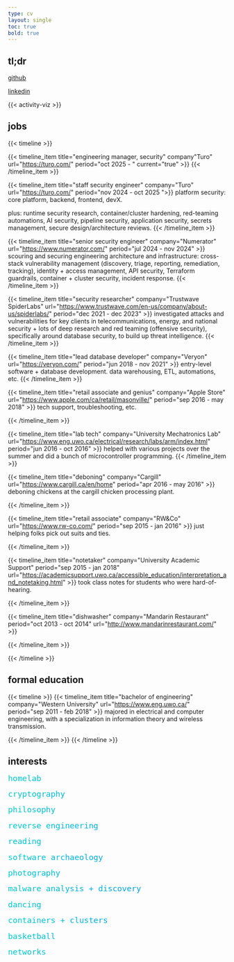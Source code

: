 ```yaml
---
type: cv
layout: single
toc: true
bold: true
---
```


## **tl;dr**

[github](https://github.com/bilals12)

[linkedin](https://linkedin.com/in/bilal-s-b857601a)

{{< activity-viz >}}

## **jobs**

{{< timeline >}}

{{< timeline_item
    title="engineering manager, security"
    company"Turo"
    url="https://turo.com/"
    period="oct 2025 - "
    current="true" >}}
{{< /timeline_item >}}

{{< timeline_item
    title="staff security engineer"
    company="Turo"
    url="https://turo.com/"
    period="nov 2024 - oct 2025 ">}}
platform security:
core platform, backend, frontend, devX.

plus: runtime security research, container/cluster hardening, red-teaming automations, AI security, pipeline security, application security, secrets management, secure design/architecture reviews.
{{< /timeline_item >}}

{{< timeline_item
    title="senior security engineer"
    company="Numerator"
    url="https://www.numerator.com/"
    period="jul 2024 - nov 2024" >}}
scouring and securing engineering architecture and infrastructure: cross-stack vulnerability management (discovery, triage, reporting, remediation, tracking), identity + access management, API security, Terraform guardrails, container + cluster security, incident response.
{{< /timeline_item >}}

{{< timeline_item
    title="security researcher"
    company="Trustwave SpiderLabs"
    url="https://www.trustwave.com/en-us/company/about-us/spiderlabs/"
    period="dec 2021 - dec 2023" >}}
investigated attacks and vulnerabilities for key clients in telecommunications, energy, and national security + lots of deep research and red teaming (offensive security), specifically around database security, to build up threat intelligence.
{{< /timeline_item >}}

{{< timeline_item
    title="lead database developer"
    company="Veryon"
    url="https://veryon.com/"
    period="jun 2018 - nov 2021" >}}
entry-level software + database development. 
data warehousing, ETL, automations, etc. 
{{< /timeline_item >}}

{{< timeline_item
    title="retail associate and genius"
    company="Apple Store"
    url="https://www.apple.com/ca/retail/masonville/"
    period="sep 2016 - may 2018" >}}
tech support, troubleshooting, etc.

{{< /timeline_item >}}

{{< timeline_item
    title="lab tech"
    company="University Mechatronics Lab"
    url="https://www.eng.uwo.ca/electrical/research/labs/arm/index.html"
    period="jun 2016 - oct 2016" >}}
helped with various projects over the summer and did a bunch of microcontroller programming. 
{{< /timeline_item >}}

{{< timeline_item
    title="deboning"
    company="Cargill"
    url="https://www.cargill.ca/en/home"
    period="apr 2016 - may 2016" >}}
deboning chickens at the cargill chicken processing plant.

{{< /timeline_item >}}

{{< timeline_item
    title="retail associate"
    company="RW&Co"
    url="https://www.rw-co.com/"
    period="sep 2015 - jan 2016" >}}
just helping folks pick out suits and ties.

{{< /timeline_item >}}

{{< timeline_item
    title="notetaker"
    company="University Academic Support"
    period="sep 2015 - jan 2018"
    url="https://academicsupport.uwo.ca/accessible_education/interpretation_and_notetaking.html" >}}
took class notes for students who were hard-of-hearing.

{{< /timeline_item >}}

{{< timeline_item
    title="dishwasher"
    company="Mandarin Restaurant"
    period="oct 2013 - oct 2014"
    url="http://www.mandarinrestaurant.com/" >}}


{{< /timeline_item >}}

{{< /timeline >}}


## **formal education**


{{< timeline >}}
{{< timeline_item
    title="bachelor of engineering"
    company="Western University"
    url="https://www.eng.uwo.ca/"
    period="sep 2011 - feb 2018"
    >}}
    majored in electrical and computer engineering, with a specialization in information theory and wireless transmission.

{{< /timeline_item >}}
{{< /timeline >}}

## **interests**

<pre style="font-size: max(0.5vw, 1.3em); background: linear-gradient(to right, #00cccc, #0088ff); -webkit-background-clip: text; -webkit-text-fill-color: transparent; border: none; color: #00dd00; font-family: monospace; line-height: 1; white-space: pre; margin: 0 auto; overflow: hidden; text-align: left;">
homelab

cryptography
             
philosophy      

reverse engineering

reading         

software archaeology

photography     

malware analysis + discovery

dancing         

containers + clusters

basketball      

networks
</pre>


